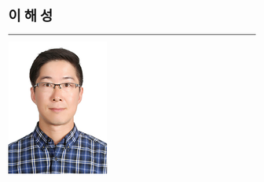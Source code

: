 # 이   해   성

***

![myPic](https://raw.githubusercontent.com/leehaesung/00-CertificateBox/master/00_CertificateBox/HaesungLee_PassPort.jpg)
